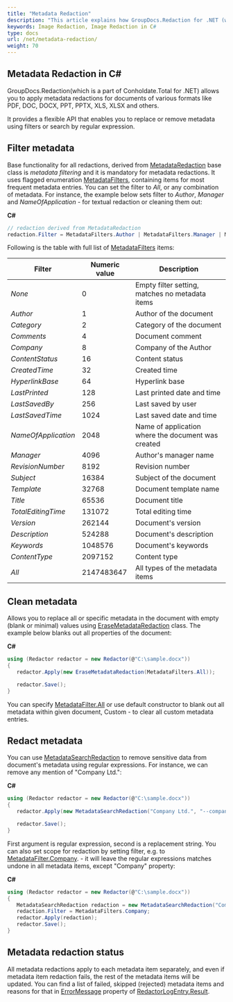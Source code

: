 ```yaml
---
title: "Metadata Redaction"
description: "This article explains how GroupDocs.Redaction for .NET (which is a part of Conholdate.Total for .NET) perform image redaction."
keywords: Image Redaction, Image Redaction in C#
type: docs
url: /net/metadata-redaction/
weight: 70
---
```


## Metadata Redaction in C#


GroupDocs.Redaction(which is a part of Conholdate.Total for .NET) allows you to apply metadata redactions for documents of various formats like PDF, DOC, DOCX, PPT, PPTX, XLS, XLSX and others.

It provides a flexible API that enables you to replace or remove metadata using filters or search by regular expression.

## Filter metadata

Base functionality for all redactions, derived from [MetadataRedaction](https://apireference.groupdocs.com/net/redaction/groupdocs.redaction.redactions/metadataredaction) base class is *metadata filtering* and it is mandatory for metadata redactions. It uses flagged enumeration [MetadataFilters](https://apireference.groupdocs.com/net/redaction/groupdocs.redaction.redactions/metadatafilters), containing items for most frequent metadata entries. You can set the filter to *All*, or any combination of metadata. For instance, the example below sets filter to *Author*, *Manager* and *NameOfApplication* - for textual redaction or cleaning them out:

**C#**

```csharp
// redaction derived from MetadataRedaction
redaction.Filter = MetadataFilters.Author | MetadataFilters.Manager | MetadataFilters.NameOfApplication;
```

Following is the table with full list of [MetadataFilters](https://apireference.groupdocs.com/net/redaction/groupdocs.redaction.redactions/metadatafilters) items:

| Filter | Numeric value | Description |
| --- | --- | --- |
| *None* | 0 | Empty filter setting, matches no metadata items |
| *Author* | 1 | Author of the document |
| *Category* | 2 | Category of the document |
| *Comments* | 4 | Document comment |
| *Company* | 8 | Company of the Author |
| *ContentStatus* | 16 | Content status |
| *CreatedTime* | 32 | Created time |
| *HyperlinkBase* | 64 | Hyperlink base |
| *LastPrinted* | 128 | Last printed date and time |
| *LastSavedBy* | 256 | Last saved by user |
| *LastSavedTime* | 1024 | Last saved date and time |
| *NameOfApplication* | 2048 | Name of application where the document was created |
| *Manager* | 4096 | Author's manager name |
| *RevisionNumber* | 8192 | Revision number |
| *Subject* | 16384 | Subject of the document |
| *Template* | 32768 | Document template name |
| *Title* | 65536 | Document title |
| *TotalEditingTime* | 131072 | Total editing time |
| *Version* | 262144 | Document's version |
| *Description* | 524288 | Document's description |
| *Keywords* | 1048576 | Document's keywords |
| *ContentType* | 2097152 | Content type |
| *All* | 2147483647 | All types of the metadata items |

## Clean metadata

Allows you to replace all or specific metadata in the document with empty (blank or minimal) values using [EraseMetadataRedaction](https://apireference.groupdocs.com/net/redaction/groupdocs.redaction.redactions/erasemetadataredaction) class. The example below blanks out all properties of the document:

**C#**

```csharp
using (Redactor redactor = new Redactor(@"C:\sample.docx"))
{
   redactor.Apply(new EraseMetadataRedaction(MetadataFilters.All));

   redactor.Save();
}
```

You can specify [MetadataFilter.All](https://apireference.groupdocs.com/net/redaction/groupdocs.redaction.redactions/metadatafilters) or use default constructor to blank out all metadata within given document, Custom - to clear all custom metadata entries.

## Redact metadata

You can use [MetadataSearchRedaction](https://apireference.groupdocs.com/net/redaction/groupdocs.redaction.redactions/metadatasearchredaction) to remove sensitive data from document's metadata using regular expressions. For instance, we can remove any mention of "Company Ltd.":

**C#**

```csharp
using (Redactor redactor = new Redactor(@"C:\sample.docx"))
{
   redactor.Apply(new MetadataSearchRedaction("Company Ltd.", "--company--"));

   redactor.Save();
}
```

First argument is regular expression, second is a replacement string. You can also set scope for redaction by setting filter, e.g. to [MetadataFilter.Company](https://apireference.groupdocs.com/net/redaction/groupdocs.redaction.redactions/metadatafilters). - it will leave the regular expressions matches undone in all metadata items, except "Company" property:

**C#**

```csharp
using (Redactor redactor = new Redactor(@"C:\sample.docx"))
{
   MetadataSearchRedaction redaction = new MetadataSearchRedaction("Company Ltd.", "--company--");
   redaction.Filter = MetadataFilters.Company;
   redactor.Apply(redaction);
   redactor.Save();
}
```

## Metadata redaction status

All metadata redactions apply to each metadata item separately, and even if metadata item redaction fails, the rest of the metadata items will be updated. You can find a list of failed, skipped (rejected) metadata items and reasons for that in [ErrorMessage](https://apireference.groupdocs.com/net/redaction/groupdocs.redaction/redactionresult/properties/errormessage) property of [RedactorLogEntry.Result](https://apireference.groupdocs.com/net/redaction/groupdocs.redaction/redactorlogentry/properties/result).  
 












